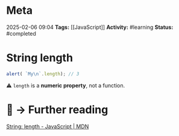 # Meta
2025-02-06 09:04
**Tags:** [[JavaScript]]
**Activity:** #learning 
**Status:** #completed 

# String length

```JavaScript title:example.js
alert( `My\n`.length); // 3
```

⚠️ `length` is a **numeric property**, not a function.

# 📑 → Further reading
[String: length - JavaScript | MDN](https://developer.mozilla.org/en-US/docs/Web/JavaScript/Reference/Global_Objects/String/length)
